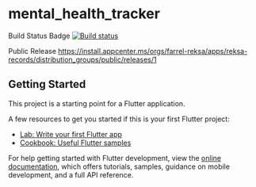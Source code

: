 # mental_health_tracker

Build Status Badge
[![Build status](https://build.appcenter.ms/v0.1/apps/f34388bb-5ce8-4ec1-8c3d-ceb07f0d2dc2/branches/main/badge)](https://appcenter.ms)

Public Release
https://install.appcenter.ms/orgs/farrel-reksa/apps/reksa-records/distribution_groups/public/releases/1
## Getting Started

This project is a starting point for a Flutter application.

A few resources to get you started if this is your first Flutter project:

- [Lab: Write your first Flutter app](https://docs.flutter.dev/get-started/codelab)
- [Cookbook: Useful Flutter samples](https://docs.flutter.dev/cookbook)

For help getting started with Flutter development, view the
[online documentation](https://docs.flutter.dev/), which offers tutorials,
samples, guidance on mobile development, and a full API reference.
